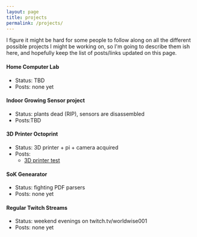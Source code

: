 ```yaml
---
layout: page
title: projects
permalink: /projects/
---
```


I figure it might be hard for some people to follow along on all the different possible projects I might be working on, so I'm going to describe them ish here, and hopefully keep the list of posts/links updated on this page.

#### Home Computer Lab

  * Status: TBD
  * Posts: none yet

#### Indoor Growing Sensor project
	
  * Status: plants dead (RIP), sensors are disassembled
  * Posts:TBD

#### 3D Printer Octoprint
	
  * Status: 3D printer + pi + camera acquired
  * Posts:
    * [3D printer test](/2018/03/04/new-3d-printer/)

#### SoK Genearator

  * Status: fighting PDF parsers
  * Posts: none yet

#### Regular Twitch Streams

  * Status: weekend evenings on twitch.tv/worldwise001
  * Posts: none yet
